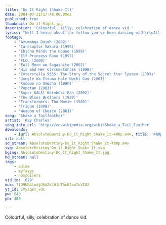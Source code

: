 ```yaml
---
title: 'Do It Right (Shake It)'
date: 2004-07-31T17:46:00.000Z
published: true
thumbnail: Do-it-Right.jpg
description: 'Colourful, silly, celebration of dance vid.'
lyrics: "Well I heard about the fellow you've been dancing with\r\nAll over the neighbourhood\r\nSo why didn't you ask me baby\r\nOr didn't you think I could?\r\n\r\nWell I know that the boogaloo is out of sight\r\nbut the shingaling's the thing tonight\r\nBut if that was you and me a now baby\r\nI would have shown you how to do it right\r\nDo it right (U-huh)\r\nDo it right\r\nDo it right\r\nDo it right\r\nDo it right\r\nAaah\r\n\r\nTwist it, shake it, shake it, shake it, shake it baby\r\nHey we gonna loop de loop\r\nShake it out baby\r\nHey we gonna loop de li\r\nBend over let me see ya shake your tailfeather\r\nBend over let me see ya shake your tailfeather\r\nCome on let me see ya shake your tailfeather\r\nCome on let me see ya shake your tailfeather\r\nAaah\r\n\r\nTwist it, shake it, shake it, shake it, shake it baby\r\nHey we gonna loop de loop\r\nShake it out baby\r\nHey we gonna loop de li\r\nBend over let me see ya shake your tailfeather\r\nBend over let me see ya shake your tailfeather\r\nCome on let me see ya shake your tailfeather\r\nCome on let me see ya shake your tailfeather\r\nAaah\r\n\r\nCome on, come on baby\r\nCome on, yeah, come on babe, alright\r\n\r\nDo the twist\r\nDo the fly\r\nDo the swim\r\nAnd do the bird\r\nWell do the duck\r\nAaah, and do the monkey\r\nHey hey, watusi\r\nAnd, ah, what about the frug\r\nDo the mashed potato\r\nWhat about the boogaloo\r\nOh, the bony marony\r\nCome on let's do the twist\r\nAaah\r\n\r\nTwist it, shake it, shake it, shake it, shake it baby\r\nTwist it, shake it, shake it, shake it, shake it baby"
footage:
    - 'Azumanga Daioh (2002)'
    - 'Cardcaptor Sakura (1998)'
    - 'Ebichu Minds the House (1999)'
    - 'Elf Princess Rane (1995)'
    - 'FLCL (2000)'
    - 'Full Moon wo Sagashite (2002)'
    - 'His and Her Circumstances (1998)'
    - 'Interstella 5555: The 5tory of the 5ecret 5tar 5ystem (2003)'
    - 'Jungle Wa Itsumo Hale Nochi Guu (2001)'
    - 'Kodomo no Omocha (1996)'
    - 'Popotan (2003)'
    - 'Super GALS! Kotobuki Ran (2002)'
    - 'The Blues Brothers (1980)'
    - 'Transformers: The Movie (1986)'
    - 'Trigun (1998)'
    - 'Weapon of Choice (2001)'
song: 'Shake a Tailfeather'
artist: 'Ray Charles'
song_info_url: 'http://en.wikipedia.org/wiki/Shake_a_Tail_Feather'
downloads:
    - {url: AbsoluteDestiny-Do_It_Right_Shake_It-480p.m4v, title: '480p mp4', width: 640, height: 480, mimetype: video/mp4}
srt: null
sd_stream: AbsoluteDestiny-Do_It_Right_Shake_It-480p.m4v
svg: AbsoluteDestiny-Do_It_Right_Shake_It.svg
bgimg: AbsoluteDestiny-Do_It_Right_Shake_It.jpg
hd_stream: null
tags:
    - anime
    - myfaves
    - nospoilers
vid_id: '029'
mux: 7IQ9NR4lndjGRu2kL01LT5cKlcwTuVIU2
yt_id: iVyJq6Y_vdc
pw: 640
ph: 480

---
```

Colourful, silly, celebration of dance vid.